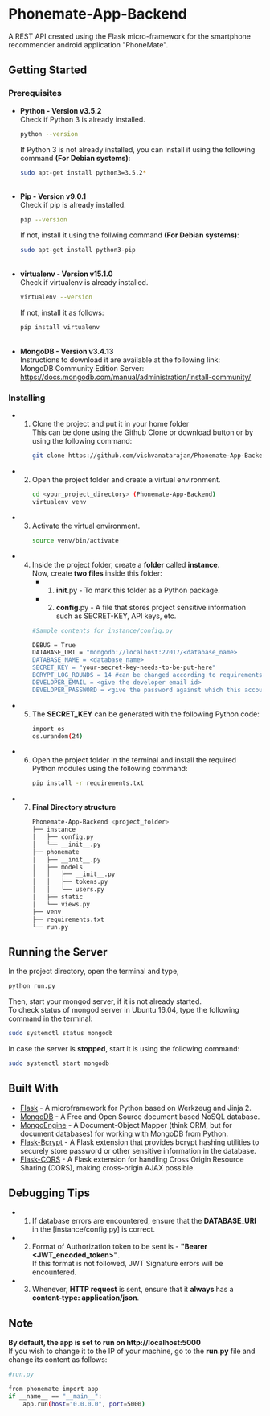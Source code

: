 # Phonemate-App-Backend
A REST API created using the Flask micro-framework for the smartphone recommender android application "PhoneMate".

## Getting Started

### Prerequisites
* <b>Python - Version v3.5.2</b><br>
    Check if Python 3 is already installed.
    ```bash
    python --version
    ```
    If Python 3 is not already installed, you can install it using the following command <b>(For Debian systems)</b>:
    ```bash
    sudo apt-get install python3=3.5.2*
    ```
    <br>
* <b>Pip - Version v9.0.1</b><br>
    Check if pip is already installed.
    ```bash
    pip --version
    ```
    If not, install it using the follwing command <b>(For Debian systems)</b>:
    ```bash
    sudo apt-get install python3-pip
    ```
    <br>
*  <b>virtualenv - Version v15.1.0</b><br>
    Check if virtualenv is already installed.
    ```bash
    virtualenv --version
    ```
    If not, install it as follows:
    ```bash
    pip install virtualenv
    ```
    <br>
* <b>MongoDB - Version v3.4.13</b><br>
      Instructions to download it are available at the following link:<br>
      MongoDB Community Edition Server: https://docs.mongodb.com/manual/administration/install-community/
      <br>
      
### Installing
* 1. Clone the project and put it in your home folder<br>
     This can be done using the Github Clone or download button or by using the following command:
     ```bash
     git clone https://github.com/vishvanatarajan/Phonemate-App-Backend.git
     ```
* 2. Open the project folder and create a virtual environment.
     ```bash
     cd <your_project_directory> (Phonemate-App-Backend)
     virtualenv venv
     ```
  
* 3. Activate the virtual environment.
     ```bash
     source venv/bin/activate
     ```
     
* 4. Inside the project folder, create a <b>folder</b> called <b>instance</b>.<br>
     Now, create <b>two files</b> inside this folder:
     * 1. __init__.py - To mark this folder as a Python package.
     * 2. <b>config</b>.py - A file that stores project sensitive information such as SECRET-KEY, API keys, etc.<br>
     ```bash
     #Sample contents for instance/config.py
     
     DEBUG = True
     DATABASE_URI = "mongodb://localhost:27017/<database_name>
     DATABASE_NAME = <database_name>
     SECRET_KEY = "your-secret-key-needs-to-be-put-here"
     BCRYPT_LOG_ROUNDS = 14 #can be changed according to requirements, but this is ideal
     DEVELOPER_EMAIL = <give the developer email id>
     DEVELOPER_PASSWORD = <give the password against which this account will be validated>
     ```
  
 * 5. The <b>SECRET_KEY</b> can be generated with the following Python code:
      ```bash
      import os
      os.urandom(24)
      ```
   
 * 6. Open the project folder in the terminal and install the required Python modules using the following command:
       ``` bash
       pip install -r requirements.txt
       ```
 * 7. <b>Final Directory structure</b>
         ```bash
         Phonemate-App-Backend <project_folder>
         ├── instance
         │   ├── config.py
         │   └── __init__.py
         ├── phonemate
         │   ├── __init__.py
         │   ├── models
         │   │   ├── __init__.py
         │   │   ├── tokens.py
         │   │   └── users.py
         │   ├── static
         │   └── views.py
         ├── venv
         ├── requirements.txt
         └── run.py
         ```
         
## Running the Server
  In the project directory, open the terminal and type,
  ```bash
  python run.py
  ```
  Then, start your mongod server, if it is not already started.<br>
  To check status of mongod server in Ubuntu 16.04, type the following command in the terminal:
  ```bash
  sudo systemctl status mongodb
  ```
  In case the server is <b>stopped</b>, start it is using the following command:
  ```bash
  sudo systemctl start mongodb
  ```
  
 ## Built With
  * [Flask](http://flask.pocoo.org/) -  A microframework for Python based on Werkzeug and Jinja 2.
  * [MongoDB](https://www.mongodb.com/) - A Free and Open Source document based NoSQL database.
  * [MongoEngine](http://mongoengine.org/) - A Document-Object Mapper (think ORM, but for document databases) for working with MongoDB from Python.
  * [Flask-Bcrypt](https://flask-bcrypt.readthedocs.io/en/latest/) - A Flask extension that provides bcrypt hashing utilities to securely store password or other sensitive information in the database.
  * [Flask-CORS](http://flask-cors.readthedocs.io/en/latest/) - A Flask extension for handling Cross Origin Resource Sharing (CORS), making cross-origin AJAX possible.
  
  ## Debugging Tips
  * 1. If database errors are encountered, ensure that the <b>DATABASE_URI</b> in the [instance/config.py] is correct.
  * 2. Format of Authorization token to be sent is - <b>"Bearer <JWT_encoded_token>"</b>.<br>
    If this format is not followed, JWT Signature errors will be encountered.
  * 3. Whenever, <b>HTTP request</b> is sent, ensure that it <b>always </b> has a <b>content-type: application/json</b>.<br>
  
  ## Note
  <b> By default, the app is set to run on http://localhost:5000</b><br>
      If you wish to change it to the IP of your machine, go to the <b>run.py</b> file and change its content as follows:
  ```bash
  #run.py
  
  from phonemate import app
  if __name__ == "__main__":
      app.run(host="0.0.0.0", port=5000)
  ```
